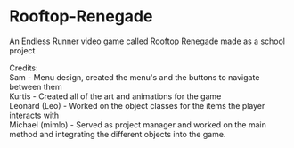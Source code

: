 # Rooftop-Renegade
An Endless Runner video game called Rooftop Renegade made as a school project

Credits: <br>
Sam - Menu design, created the menu's and the buttons to navigate between them <br>
Kurtis - Created all of the art and animations for the game <br>
Leonard (Leo) - Worked on the object classes for the items the player interacts with <br>
Michael (mimlo) - Served as project manager and worked on the main method and integrating the different objects into the game.
